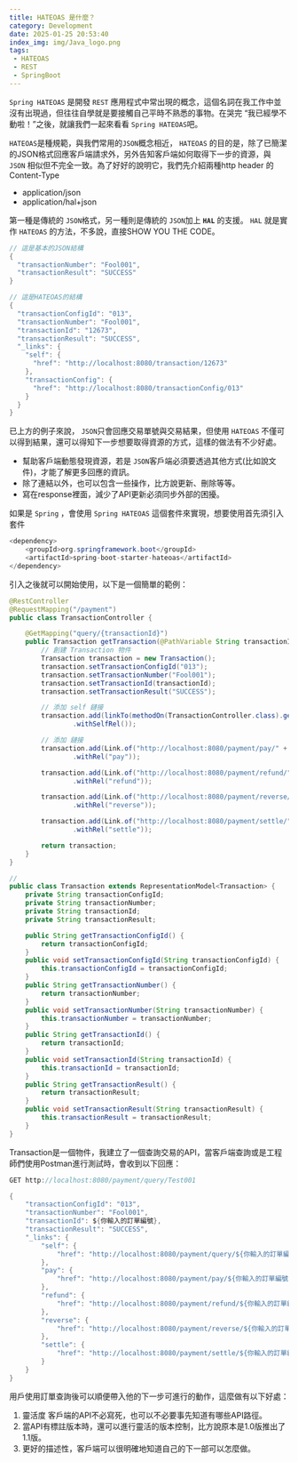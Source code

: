 ```yaml
---
title: HATEOAS 是什麼？
category: Development
date: 2025-01-25 20:53:40
index_img: img/Java_logo.png
tags:
 - HATEOAS
 - REST
 - SpringBoot
---
```


`Spring HATEOAS` 是開發 `REST` 應用程式中常出現的概念，這個名詞在我工作中並沒有出現過，但往往自學就是要接觸自己平時不熟悉的事物。在哭完 “我已經學不動啦！”之後，就讓我們一起來看看 `Spring HATEOAS`吧。

`HATEOAS`是種規範，與我們常用的`JSON`概念相近， `HATEOAS` 的目的是，除了已簡潔的JSON格式回應客戶端請求外，另外告知客戶端如何取得下一步的資源，與 `JSON` 相似但不完全一致。為了好好的說明它，我們先介紹兩種http header 的 Content-Type

- application/json
- application/hal+json

第一種是傳統的 `JSON`格式，另一種則是傳統的 `JSON`加上 **`HAL`** 的支援。 `HAL` 就是實作 `HATEOAS` 的方法，不多說，直接SHOW YOU THE CODE。

```java
// 這是基本的JSON結構
{
  "transactionNumber": "Fool001",
  "transactionResult": "SUCCESS"
}

// 這是HATEOAS的結構
{
  "transactionConfigId": "013",
  "transactionNumber": "Fool001",
  "transactionId": "12673",
  "transactionResult": "SUCCESS",
  "_links": {
    "self": {
      "href": "http://localhost:8080/transaction/12673"
    },
    "transactionConfig": {
      "href": "http://localhost:8080/transactionConfig/013"
    }
  }
}
```

已上方的例子來說， `JSON`只會回應交易單號與交易結果，但使用 `HATEOAS` 不僅可以得到結果，還可以得知下一步想要取得資源的方式，這樣的做法有不少好處。

- 幫助客戶端動態發現資源，若是 `JSON`客戶端必須要透過其他方式(比如說文件)，才能了解更多回應的資訊。
- 除了連結以外，也可以包含一些操作，比方說更新、刪除等等。
- 寫在response裡面，減少了API更新必須同步外部的困擾。

如果是 `Spring` ，會使用 `Spring HATEOAS` 這個套件來實現，想要使用首先須引入套件

```java
<dependency>
    <groupId>org.springframework.boot</groupId>
    <artifactId>spring-boot-starter-hateoas</artifactId>
</dependency>
```

引入之後就可以開始使用，以下是一個簡單的範例：

```java
@RestController
@RequestMapping("/payment")
public class TransactionController {

    @GetMapping("query/{transactionId}")
    public Transaction getTransaction(@PathVariable String transactionId) {
        // 創建 Transaction 物件
        Transaction transaction = new Transaction();
        transaction.setTransactionConfigId("013");
        transaction.setTransactionNumber("Fool001");
        transaction.setTransactionId(transactionId);
        transaction.setTransactionResult("SUCCESS");

        // 添加 self 鏈接
        transaction.add(linkTo(methodOn(TransactionController.class).getTransaction(transactionId))
                .withSelfRel());

        // 添加 鏈接
        transaction.add(Link.of("http://localhost:8080/payment/pay/" + transactionId)
                .withRel("pay"));

        transaction.add(Link.of("http://localhost:8080/payment/refund/" + transactionId)
                .withRel("refund"));

        transaction.add(Link.of("http://localhost:8080/payment/reverse/" + transactionId)
                .withRel("reverse"));

        transaction.add(Link.of("http://localhost:8080/payment/settle/" + transactionId)
                .withRel("settle"));

        return transaction;
    }
}

//
public class Transaction extends RepresentationModel<Transaction> {
    private String transactionConfigId;
    private String transactionNumber;
    private String transactionId;
    private String transactionResult;

    public String getTransactionConfigId() {
        return transactionConfigId;
    }
    public void setTransactionConfigId(String transactionConfigId) {
        this.transactionConfigId = transactionConfigId;
    }
    public String getTransactionNumber() {
        return transactionNumber;
    }
    public void setTransactionNumber(String transactionNumber) {
        this.transactionNumber = transactionNumber;
    }
    public String getTransactionId() {
        return transactionId;
    }
    public void setTransactionId(String transactionId) {
        this.transactionId = transactionId;
    }
    public String getTransactionResult() {
        return transactionResult;
    }
    public void setTransactionResult(String transactionResult) {
        this.transactionResult = transactionResult;
    }
}
```

Transaction是一個物件，我建立了一個查詢交易的API，當客戶端查詢或是工程師們使用Postman進行測試時，會收到以下回應：

```java
GET http://localhost:8080/payment/query/Test001

{
    "transactionConfigId": "013",
    "transactionNumber": "Fool001",
    "transactionId": ${你輸入的訂單編號},
    "transactionResult": "SUCCESS",
    "_links": {
        "self": {
            "href": "http://localhost:8080/payment/query/${你輸入的訂單編號}"
        },
        "pay": {
            "href": "http://localhost:8080/payment/pay/${你輸入的訂單編號}"
        },
        "refund": {
            "href": "http://localhost:8080/payment/refund/${你輸入的訂單編號}"
        },
        "reverse": {
            "href": "http://localhost:8080/payment/reverse/${你輸入的訂單編號}"
        },
        "settle": {
            "href": "http://localhost:8080/payment/settle/${你輸入的訂單編號}"
        }
    }
}
```

用戶使用訂單查詢後可以順便帶入他的下一步可進行的動作，這麼做有以下好處：

1. 靈活度 客戶端的API不必寫死，也可以不必要事先知道有哪些API路徑。
2. 當API有標註版本時，還可以進行靈活的版本控制，比方說原本是1.0版推出了1.1版。
3. 更好的描述性，客戶端可以很明確地知道自己的下一部可以怎麼做。